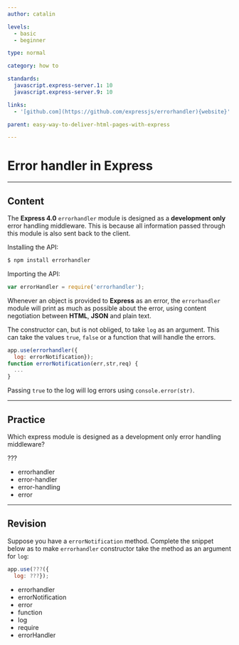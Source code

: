```yaml
---
author: catalin

levels:
  - basic
  - beginner

type: normal

category: how to

standards:
  javascript.express-server.1: 10
  javascript.express-server.9: 10

links:
  - '[github.com](https://github.com/expressjs/errorhandler){website}'

parent: easy-way-to-deliver-html-pages-with-express

---
```

# Error handler in **Express**

---
## Content

The **Express 4.0** `errorhandler` module is designed as a **development only** error handling middleware. This is because all information passed through this module is also sent back to the client.

Installing the API:
```bash
$ npm install errorhandler
```
Importing the API:
```javascript
var errorHandler = require('errorhandler');
```
Whenever an object is provided to **Express** as an error, the `errorhandler` module will print as much as possible about the error, using content negotiation between **HTML**, **JSON** and plain text.

The constructor can, but is not obliged, to take `log` as an argument. This can take the values `true`, `false` or a function that will handle the errors.
```javascript
app.use(errorhandler({
  log: errorNotification});
function errorNotification(err,str,req) {
  ...
}
```
Passing `true` to the log will log errors using `console.error(str)`.

---
## Practice

Which express module is designed as a development only error handling middleware?

???

* errorhandler
* error-handler
* error-handling
* error

---
## Revision

Suppose you have a `errorNotification` method. Complete the snippet below as to make `errorhandler` constructor take the method as an argument for `log`:
```javascript
app.use(???({
  log: ???});
```

* errorhandler
* errorNotification
* error
* function
* log
* require
* errorHandler
